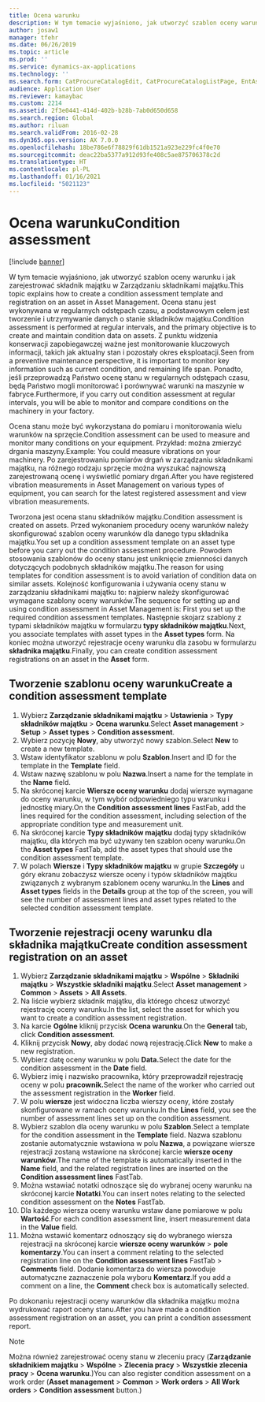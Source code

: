 ```yaml
---
title: Ocena warunku
description: W tym temacie wyjaśniono, jak utworzyć szablon oceny warunku i jak zarejestrować składnik majątku w Zarządzaniu składnikami majątku.
author: josaw1
manager: tfehr
ms.date: 06/26/2019
ms.topic: article
ms.prod: ''
ms.service: dynamics-ax-applications
ms.technology: ''
ms.search.form: CatProcureCatalogEdit, CatProcureCatalogListPage, EntAssetObjectCondition, EntAssetConditionTemplate
audience: Application User
ms.reviewer: kamaybac
ms.custom: 2214
ms.assetid: 2f3e0441-414d-402b-b28b-7ab0d650d658
ms.search.region: Global
ms.author: riluan
ms.search.validFrom: 2016-02-28
ms.dyn365.ops.version: AX 7.0.0
ms.openlocfilehash: 18be786e6f78829f61db1521a923e229fc4f0e70
ms.sourcegitcommit: deac22ba5377a912d93fe408c5ae875706378c2d
ms.translationtype: HT
ms.contentlocale: pl-PL
ms.lasthandoff: 01/16/2021
ms.locfileid: "5021123"
---
```

# <a name="condition-assessment"></a><span data-ttu-id="c923b-103">Ocena warunku</span><span class="sxs-lookup"><span data-stu-id="c923b-103">Condition assessment</span></span>

[!include [banner](../../includes/banner.md)]

 

<span data-ttu-id="c923b-104">W tym temacie wyjaśniono, jak utworzyć szablon oceny warunku i jak zarejestrować składnik majątku w Zarządzaniu składnikami majątku.</span><span class="sxs-lookup"><span data-stu-id="c923b-104">This topic explains how to create a condition assessment template and registration on an asset in Asset Management.</span></span> <span data-ttu-id="c923b-105">Ocena stanu jest wykonywana w regularnych odstępach czasu, a podstawowym celem jest tworzenie i utrzymywanie danych o stanie składników majątku.</span><span class="sxs-lookup"><span data-stu-id="c923b-105">Condition assessment is performed at regular intervals, and the primary objective is to create and maintain condition data on assets.</span></span> <span data-ttu-id="c923b-106">Z punktu widzenia konserwacji zapobiegawczej ważne jest monitorowanie kluczowych informacji, takich jak aktualny stan i pozostały okres eksploatacji.</span><span class="sxs-lookup"><span data-stu-id="c923b-106">Seen from a preventive maintenance perspective, it is important to monitor key information such as current condition, and remaining life span.</span></span> <span data-ttu-id="c923b-107">Ponadto, jeśli przeprowadzą Państwo ocenę stanu w regularnych odstępach czasu, będą Państwo mogli monitorować i porównywać warunki na maszynie w fabryce.</span><span class="sxs-lookup"><span data-stu-id="c923b-107">Furthermore, if you carry out condition assessment at regular intervals, you will be able to monitor and compare conditions on the machinery in your factory.</span></span>

<span data-ttu-id="c923b-108">Ocena stanu może być wykorzystana do pomiaru i monitorowania wielu warunków na sprzęcie.</span><span class="sxs-lookup"><span data-stu-id="c923b-108">Condition assessment can be used to measure and monitor many conditions on your equipment.</span></span> <span data-ttu-id="c923b-109">Przykład: można zmierzyć drgania maszyny.</span><span class="sxs-lookup"><span data-stu-id="c923b-109">Example: You could measure vibrations on your machinery.</span></span> <span data-ttu-id="c923b-110">Po zarejestrowaniu pomiarów drgań w zarządzaniu składnikami majątku, na różnego rodzaju sprzęcie można wyszukać najnowszą zarejestrowaną ocenę i wyświetlić pomiary drgań.</span><span class="sxs-lookup"><span data-stu-id="c923b-110">After you have registered vibration measurements in Asset Management on various types of equipment, you can search for the latest registered assessment and view vibration measurements.</span></span>

<span data-ttu-id="c923b-111">Tworzona jest ocena stanu składników majątku.</span><span class="sxs-lookup"><span data-stu-id="c923b-111">Condition assessment is created on assets.</span></span> <span data-ttu-id="c923b-112">Przed wykonaniem procedury oceny warunków należy skonfigurować szablon oceny warunków dla danego typu składnika majątku.</span><span class="sxs-lookup"><span data-stu-id="c923b-112">You set up a condition assessment template on an asset type before you carry out the condition assessment procedure.</span></span> <span data-ttu-id="c923b-113">Powodem stosowania szablonów do oceny stanu jest uniknięcie zmienności danych dotyczących podobnych składników majątku.</span><span class="sxs-lookup"><span data-stu-id="c923b-113">The reason for using templates for condition assessment is to avoid variation of condition data on similar assets.</span></span> <span data-ttu-id="c923b-114">Kolejność konfigurowania i używania oceny stanu w zarządzaniu składnikami majątku to: najpierw należy skonfigurować wymagane szablony oceny warunków.</span><span class="sxs-lookup"><span data-stu-id="c923b-114">The sequence for setting up and using condition assessment in Asset Management is: First you set up the required condition assessment templates.</span></span> <span data-ttu-id="c923b-115">Następnie skojarz szablony z typami składników majątku w formularzu **typy składników majątku**.</span><span class="sxs-lookup"><span data-stu-id="c923b-115">Next, you associate templates with asset types in the **Asset types** form.</span></span> <span data-ttu-id="c923b-116">Na koniec można utworzyć rejestracje oceny warunku dla zasobu w formularzu **składnika majątku**.</span><span class="sxs-lookup"><span data-stu-id="c923b-116">Finally, you can create condition assessment registrations on an asset in the **Asset** form.</span></span>

## <a name="create-a-condition-assessment-template"></a><span data-ttu-id="c923b-117">Tworzenie szablonu oceny warunku</span><span class="sxs-lookup"><span data-stu-id="c923b-117">Create a condition assessment template</span></span>

1. <span data-ttu-id="c923b-118">Wybierz **Zarządzanie składnikami majątku** > **Ustawienia** > **Typy składników majątku** > **Ocena warunku**.</span><span class="sxs-lookup"><span data-stu-id="c923b-118">Select **Asset management** > **Setup** > **Asset types** > **Condition assessment**.</span></span>
2. <span data-ttu-id="c923b-119">Wybierz pozycję **Nowy**, aby utworzyć nowy szablon.</span><span class="sxs-lookup"><span data-stu-id="c923b-119">Select **New** to create a new template.</span></span>
3. <span data-ttu-id="c923b-120">Wstaw identyfikator szablonu w polu **Szablon**.</span><span class="sxs-lookup"><span data-stu-id="c923b-120">Insert and ID for the template in the **Template** field.</span></span>
4. <span data-ttu-id="c923b-121">Wstaw nazwę szablonu w polu **Nazwa**.</span><span class="sxs-lookup"><span data-stu-id="c923b-121">Insert a name for the template in the **Name** field.</span></span>
5. <span data-ttu-id="c923b-122">Na skróconej karcie **Wiersze oceny warunku** dodaj wiersze wymagane do oceny warunku, w tym wybór odpowiedniego typu warunku i jednostkę miary.</span><span class="sxs-lookup"><span data-stu-id="c923b-122">On the **Condition assessment lines** FastFab, add the lines required for the condition assessment, including selection of the appropriate condition type and measurement unit.</span></span>
6. <span data-ttu-id="c923b-123">Na skróconej karcie **Typy składników majątku** dodaj typy składników majątku, dla których ma być używany ten szablon oceny warunku.</span><span class="sxs-lookup"><span data-stu-id="c923b-123">On the **Asset types** FastTab, add the asset types that should use the condition assessment template.</span></span>
7. <span data-ttu-id="c923b-124">W polach **Wiersze** i **Typy składników majątku** w grupie **Szczegóły** u góry ekranu zobaczysz wiersze oceny i typów składników majątku związanych z wybranym szablonem oceny warunku.</span><span class="sxs-lookup"><span data-stu-id="c923b-124">In the **Lines** and **Asset types** fields in the **Details** group at the top of the screen, you will see the number of assessment lines and asset types related to the selected condition assessment template.</span></span>


## <a name="create-condition-assessment-registration-on-an-asset"></a><span data-ttu-id="c923b-125">Tworzenie rejestracji oceny warunku dla składnika majątku</span><span class="sxs-lookup"><span data-stu-id="c923b-125">Create condition assessment registration on an asset</span></span>

1. <span data-ttu-id="c923b-126">Wybierz **Zarządzanie składnikami majątku** > **Wspólne** > **Składniki majątku** > **Wszystkie składniki majątku**.</span><span class="sxs-lookup"><span data-stu-id="c923b-126">Select **Asset management** > **Common** > **Assets** > **All Assets**.</span></span>
2. <span data-ttu-id="c923b-127">Na liście wybierz składnik majątku, dla którego chcesz utworzyć rejestrację oceny warunku.</span><span class="sxs-lookup"><span data-stu-id="c923b-127">In the list, select the asset for which you want to create a condition assessment registration.</span></span>
3. <span data-ttu-id="c923b-128">Na karcie **Ogólne** kliknij przycisk **Ocena warunku**.</span><span class="sxs-lookup"><span data-stu-id="c923b-128">On the **General** tab, click **Condition assessment**.</span></span>
4. <span data-ttu-id="c923b-129">Kliknij przycisk **Nowy**, aby dodać nową rejestrację.</span><span class="sxs-lookup"><span data-stu-id="c923b-129">Click **New** to make a new registration.</span></span>
5. <span data-ttu-id="c923b-130">Wybierz datę oceny warunku w polu **Data.**</span><span class="sxs-lookup"><span data-stu-id="c923b-130">Select the date for the condition assessment in the **Date** field.</span></span>
6. <span data-ttu-id="c923b-131">Wybierz imię i nazwisko pracownika, który przeprowadził rejestrację oceny w polu **pracownik.**</span><span class="sxs-lookup"><span data-stu-id="c923b-131">Select the name of the worker who carried out the assessment registration in the **Worker** field.</span></span>
7. <span data-ttu-id="c923b-132">W polu **wiersze** jest widoczna liczba wierszy oceny, które zostały skonfigurowane w ramach oceny warunku.</span><span class="sxs-lookup"><span data-stu-id="c923b-132">In the **Lines** field, you see the number of assessment lines set up on the condition assessment.</span></span>
8. <span data-ttu-id="c923b-133">Wybierz szablon dla oceny warunku w polu **Szablon**.</span><span class="sxs-lookup"><span data-stu-id="c923b-133">Select a template for the condition assessment in the **Template** field.</span></span> <span data-ttu-id="c923b-134">Nazwa szablonu zostanie automatycznie wstawiona w polu **Nazwa**, a powiązane wiersze rejestracji zostaną wstawione na skróconej karcie **wiersze oceny warunków**.</span><span class="sxs-lookup"><span data-stu-id="c923b-134">The name of the template is automatically inserted in the **Name** field, and the related registration lines are inserted on the **Condition assessment lines** FastTab.</span></span>
9. <span data-ttu-id="c923b-135">Można wstawiać notatki odnoszące się do wybranej oceny warunku na skróconej karcie **Notatki**.</span><span class="sxs-lookup"><span data-stu-id="c923b-135">You can insert notes relating to the selected condition assessment on the **Notes** FastTab.</span></span>
10. <span data-ttu-id="c923b-136">Dla każdego wiersza oceny warunku wstaw dane pomiarowe w polu **Wartość**.</span><span class="sxs-lookup"><span data-stu-id="c923b-136">For each condition assessment line, insert measurement data in the **Value** field.</span></span>
11. <span data-ttu-id="c923b-137">Można wstawić komentarz odnoszący się do wybranego wiersza rejestracji na skróconej karcie **wiersze oceny warunków** > **pole komentarzy**.</span><span class="sxs-lookup"><span data-stu-id="c923b-137">You can insert a comment relating to the selected registration line on the **Condition assessment lines** FastTab > **Comments** field.</span></span> <span data-ttu-id="c923b-138">Dodanie komentarza do wiersza powoduje automatyczne zaznaczenie pola wyboru **Komentarz**.</span><span class="sxs-lookup"><span data-stu-id="c923b-138">If you add a comment on a line, the **Comment** check box is automatically selected.</span></span>

<span data-ttu-id="c923b-139">Po dokonaniu rejestracji oceny warunków dla składnika majątku można wydrukować raport oceny stanu.</span><span class="sxs-lookup"><span data-stu-id="c923b-139">After you have made a condition assessment registration on an asset, you can print a condition assessment report.</span></span>

>[!NOTE]
><span data-ttu-id="c923b-140">Można również zarejestrować oceny stanu w zleceniu pracy (**Zarządzanie składnikiem majątku** > **Wspólne** > **Zlecenia pracy** > **Wszystkie zlecenia pracy** > **Ocena warunku**.)</span><span class="sxs-lookup"><span data-stu-id="c923b-140">You can also register condition assessment on a work order (**Asset management** > **Common** > **Work orders** > **All Work orders** > **Condition assessment** button.)</span></span>
